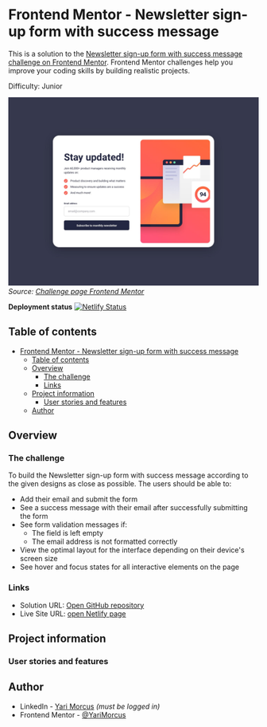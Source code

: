 # Frontend Mentor - Newsletter sign-up form with success message

This is a solution to the [Newsletter sign-up form with success message challenge on Frontend Mentor](https://www.frontendmentor.io/challenges/newsletter-signup-form-with-success-message-3FC1AZbNrv). Frontend Mentor challenges help you improve your coding skills by building realistic projects.

Difficulty: Junior

![Screenshot of the newsletter component](screenshot.jpg)
_Source: [Challenge page Frontend Mentor](https://www.frontendmentor.io/challenges/newsletter-signup-form-with-success-message-3FC1AZbNrv)_

**Deployment status** [![Netlify Status](https://api.netlify.com/api/v1/badges/e0cfa225-7ac9-4af5-878e-f91c5afe538c/deploy-status)](https://app.netlify.com/sites/newsletter-component-yari-morcus/deploys)

## Table of contents

- [Frontend Mentor - Newsletter sign-up form with success message](#frontend-mentor---newsletter-sign-up-form-with-success-message)
  - [Table of contents](#table-of-contents)
  - [Overview](#overview)
    - [The challenge](#the-challenge)
    - [Links](#links)
  - [Project information](#project-information)
    - [User stories and features](#user-stories-and-features)
  - [Author](#author)

## Overview

### The challenge

To build the Newsletter sign-up form with success message according to the given designs as close as possible.
The users should be able to:

- Add their email and submit the form
- See a success message with their email after successfully submitting the form
- See form validation messages if:
  - The field is left empty
  - The email address is not formatted correctly
- View the optimal layout for the interface depending on their device's screen size
- See hover and focus states for all interactive elements on the page

### Links

- Solution URL: [Open GitHub repository](https://github.com/YariMorcus/fn-newsletter-component)
- Live Site URL: [open Netlify page](https://newsletter-component-yari-morcus.netlify.app)

## Project information

### User stories and features

[//]: # '1. As a user I want to generate a new piece of advice so I might be able to learn something from it'
[//]: # '**Feature**: A button that generates a new piece of advice based on an API call'
[//]: # 'Optional: ### Flowchart'
[//]: # 'Optional: insert flowchart link below'

## Author

- LinkedIn - [Yari Morcus](https://www.linkedin.com/in/yarimorcus) _(must be logged in)_
- Frontend Mentor - [@YariMorcus](https://www.frontendmentor.io/profile/YariMorcus)
